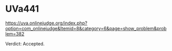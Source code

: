 # UVa441
https://uva.onlinejudge.org/index.php?option=com_onlinejudge&Itemid=8&category=6&page=show_problem&problem=382

Verdict: Accepted.
